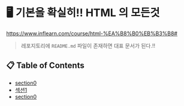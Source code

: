 # 🖥 기본을 확실히!! HTML 의 모든것

https://www.inflearn.com/course/html-%EA%B8%B0%EB%B3%B8#

> 레포지토리에 `README.md` 파일이 존재하면 대표 문서가 된다.!!

## 📋 Table of Contents
- [section0](/section0.md)
- [섹션1](/section1.md)
- [section0](/section2.md)
